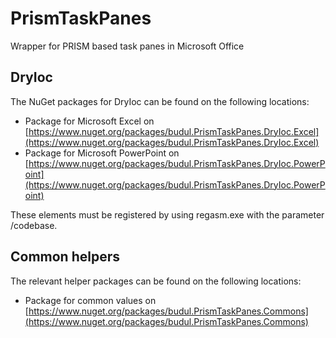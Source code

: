 # PrismTaskPanes

Wrapper for PRISM based task panes in Microsoft Office

## DryIoc

The NuGet packages for DryIoc can be found on the following locations:

* Package for Microsoft Excel on [https://www.nuget.org/packages/budul.PrismTaskPanes.DryIoc.Excel](https://www.nuget.org/packages/budul.PrismTaskPanes.DryIoc.Excel)
* Package for Microsoft PowerPoint on [https://www.nuget.org/packages/budul.PrismTaskPanes.DryIoc.PowerPoint](https://www.nuget.org/packages/budul.PrismTaskPanes.DryIoc.PowerPoint)

These elements must be registered by using regasm.exe with the parameter /codebase.

## Common helpers

The relevant helper packages can be found on the following locations:

* Package for common values on [https://www.nuget.org/packages/budul.PrismTaskPanes.Commons](https://www.nuget.org/packages/budul.PrismTaskPanes.Commons)
